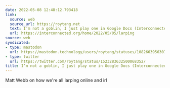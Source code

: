 ```yaml
---
date: 2022-05-08 12:48:12.793418
link:
  source: web
  source_url: https://roytang.net
  text: I’m not a goblin, I just play one in Google Docs (Interconnected)
  url: https://interconnected.org/home/2022/05/05/larping
source: web
syndicated:
- type: mastodon
  url: https://mastodon.technology/users/roytang/statuses/108266395630778678
- type: twitter
  url: https://twitter.com/roytang/status/1523283632500068352/
title: I’m not a goblin, I just play one in Google Docs (Interconnected)
---
```


Matt Webb on how we're all larping online and irl